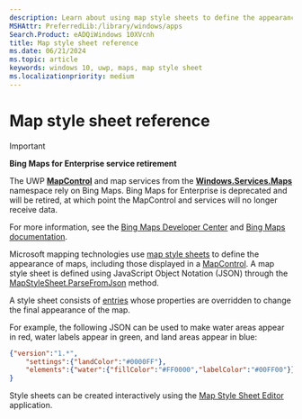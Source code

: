 ```yaml
---
description: Learn about using map style sheets to define the appearance of maps, such as those displayed in a Windows Store application's MapControl.
MSHAttr: PreferredLib:/library/windows/apps
Search.Product: eADQiWindows 10XVcnh
title: Map style sheet reference
ms.date: 06/21/2024
ms.topic: article
keywords: windows 10, uwp, maps, map style sheet
ms.localizationpriority: medium
---
```

# Map style sheet reference


> [!IMPORTANT]
> **Bing Maps for Enterprise service retirement**
>
> The UWP [**MapControl**](/uwp/api/Windows.UI.Xaml.Controls.Maps.MapControl) and map services from the [**Windows.Services.Maps**](/uwp/api/Windows.Services.Maps) namespace rely on Bing Maps. Bing Maps for Enterprise is deprecated and will be retired, at which point the MapControl and services will no longer receive data.
>
> For more information, see the [Bing Maps Developer Center](https://www.bingmapsportal.com/) and [Bing Maps documentation](/bingmaps/getting-started/).

Microsoft mapping technologies use [map style sheets](/BingMaps/styling/map-style-sheets) to define the appearance of maps, including those displayed in a [MapControl](/uwp/api/windows.ui.xaml.controls.maps.mapcontrol). A map style sheet is defined using JavaScript Object Notation (JSON) through the [MapStyleSheet.ParseFromJson](/uwp/api/windows.ui.xaml.controls.maps.mapstylesheet.parsefromjson#Windows_UI_Xaml_Controls_Maps_MapStyleSheet_ParseFromJson_System_String_) method.

A style sheet consists of [entries](/BingMaps/styling/map-style-sheet-entries) whose properties are overridden to change the final appearance of the map.

For example, the following JSON can be used to make water areas appear in red, water labels appear in green, and land areas appear in blue:

```json
{"version":"1.*",
    "settings":{"landColor":"#0000FF"},
    "elements":{"water":{"fillColor":"#FF0000","labelColor":"#00FF00"}}
}
```

Style sheets can be created interactively using the [Map Style Sheet Editor](https://www.microsoft.com/p/map-style-sheet-editor/9nbhtcjt72ft) application.

